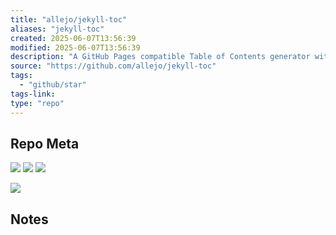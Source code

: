 ```yaml
---
title: "allejo/jekyll-toc"
aliases: "jekyll-toc"
created: 2025-06-07T13:56:39
modified: 2025-06-07T13:56:39
description: "A GitHub Pages compatible Table of Contents generator without a plugin or JavaScript :octocat:"
source: "https://github.com/allejo/jekyll-toc"
tags:
  - "github/star"
tags-link:
type: "repo"
---
```

## Repo Meta

![](https://img.shields.io/github/stars/allejo/jekyll-toc?style=for-the-badge&label=stars) ![](https://img.shields.io/github/repo-size/allejo/jekyll-toc?style=for-the-badge&label=size) ![](https://img.shields.io/github/created-at/allejo/jekyll-toc?style=for-the-badge&label=since)

[![](https://github-readme-stats.vercel.app/api/pin/?username=allejo&repo=jekyll-toc&bg_color=00000000)](https://github.com/allejo/jekyll-toc)

## Notes

